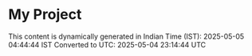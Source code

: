 # My Project

This content is dynamically generated in Indian Time (IST): 2025-05-05 04:44:44 IST
Converted to UTC: 2025-05-04 23:14:44 UTC
